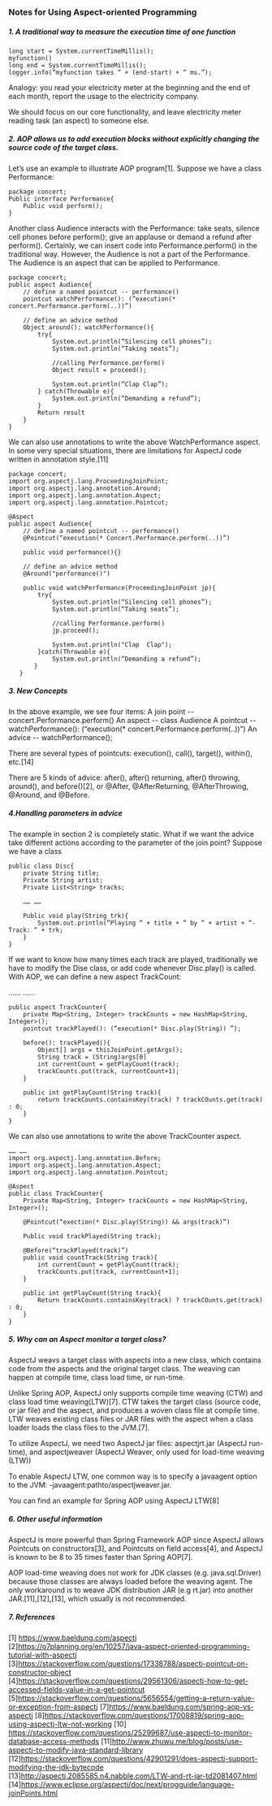 ### Notes for Using Aspect-oriented Programming


##### 1. A traditional way to measure the execution time of one function
```
long start = System.currentTimeMillis();
myfunction()
long end = System.currentTimeMillis();
logger.info(“myfunction takes “ + (end-start) + “ ms.”);	
```

  Analogy: you read your electricity meter at the beginning and the end of each month, report the usage to the electricity company.

  We should focus on our core functionality, and leave electricity meter reading task (an aspect)  to someone else. 

##### 2.  AOP allows us to add execution blocks without explicitly changing the source code of the target class.  
Let’s use an example to illustrate AOP program[1].  Suppose we have a class Performance:

```
package concert;
Public interface Performance{
	Public void perform();
}
```

Another class Audience interacts with the Performance: take seats, silence cell phones before perform(); give an applause or demand a refund after perform().  Certainly, we can insert code into Performance.perform() in the traditional way.  However, the Audience is not a part of the Performance.  The Audience is an aspect that can be applied to Performance.

```
package concert;
public aspect Audience{
	// define a named pointcut -- performance()
  	pointcut watchPerformance(): (“execution(* concert.Performance.perform(..))”)

  	// define an advice method
  	Object around(): watchPerformance(){
  		try{
  			System.out.println(“Silencing cell phones”);
			System.out.println(“Taking seats”);
	
        	//calling Performance.perform()
			Object result = proceed(); 
	
			System.out.println(“Clap Clap”);
		} catch(Throwable e){
			System.out.println(“Demanding a refund”);
		}
		Return result
	}
}
```

We can also use annotations to write the above WatchPerformance aspect.  In some very special situations, there are limitations for AspectJ code written in annotation style.[11]

```
package concert;
import org.aspectj.lang.ProceedingJoinPoint;
import org.aspectj.lang.annotation.Around;
import org.aspectj.lang.annotation.Aspect;
import org.aspectj.lang.annotation.Pointcut;

@Aspect
public aspect Audience{
	// define a named pointcut -- performance()
	@Pointcut(“execution(* Concert.Performance.perform(..))”)
	
	public void performance(){}

	// define an advice method
	@Around("performance()")

   	public void watchPerformance(ProceedingJoinPoint jp){
		try{
			System.out.println(“Silencing cell phones”);
			System.out.println(“Taking seats”);
			
			//calling Performance.perform()
			jp.proceed();
			
			System.out.println("Clap  Clap");
		}catch(Throwable e){
			System.out.println(“Demanding a refund”);
	   }
   }
```

##### 3. New Concepts
In the above example, we see four items:
A join point -- concert.Performance.perform()
An aspect -- class Audience
A pointcut -- watchPerformance(): (“execution(* concert.Performance.perform(..))”)
An advice -- watchPerformance();

There are several types of pointcuts: execution(), call(), target(), within(), etc.[14]

There are 5 kinds of advice: after(), after() returning, after() throwing, around(), and before()[2], or @After, @AfterReturning, @AfterThrowing, @Around, and @Before.

##### 4.Handling parameters in advice
The example in section 2 is completely static.  What if we want the advice take different actions according to the parameter of the join point?  Suppose we have a class

```
public class Disc{
	private String title;
	Private String artist;
	Private List<String> tracks;

	…… …… 

	Public void play(String trk){
		System.out.println(“Playing “ + title + “ by “ + artist + “-Track: “ + trk;
	}
}
```

If we want to know how many times each track are played, traditionally we have to modify the Dise class, or add code whenever Disc.play() is called.  With AOP, we can define a new aspect TrackCount:

…… ……

```
public aspect TrackCounter{
	private Map<String, Integer> trackCounts = new HashMap<String, Integer>();
	pointcut trackPlayed(): (“execution(* Disc.play(String)) ”);

	before(): trackPlayed(){
		Object[] args = thisJoinPoint.getArgs();
     	String track = (String)args[0]
		int currentCount = getPlayCount(track);
		trackCounts.put(track, currentCount+1);
	}

	public int getPlayCount(String track){
		return trackCounts.containsKey(track) ? trackCOunts.get(track) : 0;
	}
}
```

 We can also use annotations to write the above TrackCounter aspect.

```
…… ……
import org.aspectj.lang.annotation.Before;
import org.aspectj.lang.annotation.Aspect;
import org.aspectj.lang.annotation.Pointcut;

@Aspect
public class TrackCounter{
	Private Map<String, Integer> trackCounts = new HashMap<String, Integer>();
	
	@Pointcut(“exection(* Disc.play(String)) && args(track)”)
	
	Public void trackPlayed(String track);

	@Before(“trackPlayed(track)”)
	public void countTrack(String track){
		int currentCount = getPlayCount(track);
		trackCounts.put(track, currentCount+1); 
	}

	public int getPlayCount(String track){
		Return trackCounts.containsKey(track) ? trackCOunts.get(track) : 0;
	}
}
```

##### 5. Why can an Aspect monitor a target class?

AspectJ weavs a target class with aspects into a new class, which contains code from the aspects and the original target class.  The weaving can happen at compile time, class load time, or run-time.

Unlike Spring AOP, AspectJ only supports compile time weaving (CTW) and class load time weaving(LTW)[7]. CTW takes the target class (source code, or jar file) and the aspect, and produces a woven class file at compile time.  LTW weaves existing class files or JAR files with the aspect when a class loader loads the class files to the JVM.[7]. 

To utilize AspectJ, we need two AspectJ jar files: aspectjrt.jar (AspectJ run-time), and aspectjweaver (AspectJ Weaver, only used for load-time weaving (LTW))

To enable AspectJ LTW, one common way is to specify a javaagent option to the JVM: -javaagent:pathto/aspectjweaver.jar.

You can find an example for Spring AOP using AspectJ LTW[8]


##### 6. Other useful information

AspectJ is more powerful than Spring Framework AOP since AspectJ allows Pointcuts on constructors[3], and Pointcuts on field access[4], and AspectJ is known to be 8 to 35 times faster than Spring AOP[7].

AOP load-time weaving does not work for JDK classes (e.g. java.sql.Driver) because those classes are always loaded before the weaving agent.  The only workaround is to weave JDK distribution JAR (e.g rt.jar) into another JAR.[11],[12],[13], which usually is not recommended.

##### 7. References
[1] https://www.baeldung.com/aspectj
[2]https://o7planning.org/en/10257/java-aspect-oriented-programming-tutorial-with-aspectj
[3]https://stackoverflow.com/questions/17338788/aspectj-pointcut-on-constructor-object
[4]https://stackoverflow.com/questions/29561306/aspectj-how-to-get-accessed-fields-value-in-a-get-pointcut
[5]https://stackoverflow.com/questions/5656554/getting-a-return-value-or-exception-from-aspectj
[7]https://www.baeldung.com/spring-aop-vs-aspectj
[8]https://stackoverflow.com/questions/17008819/spring-aop-using-aspectj-ltw-not-working
[10] https://stackoverflow.com/questions/25299687/use-aspectj-to-monitor-database-access-methods
[11]http://www.zhuwu.me/blog/posts/use-aspectj-to-modify-java-standard-library
[12]https://stackoverflow.com/questions/42901291/does-aspectj-support-modifying-the-jdk-bytecode
[13]http://aspectj.2085585.n4.nabble.com/LTW-and-rt-jar-td2081407.html
[14]https://www.eclipse.org/aspectj/doc/next/progguide/language-joinPoints.html
